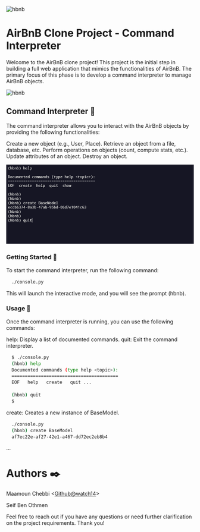 
![hbnb](https://s3.amazonaws.com/alx-intranet.hbtn.io/uploads/medias/2018/6/65f4a1dd9c51265f49d0.png?X-Amz-Algorithm=AWS4-HMAC-SHA256&X-Amz-Credential=AKIARDDGGGOUSBVO6H7D%2F20231209%2Fus-east-1%2Fs3%2Faws4_request&X-Amz-Date=20231209T082015Z&X-Amz-Expires=86400&X-Amz-SignedHeaders=host&X-Amz-Signature=f0f49506ce1146cba7bf1b6974269329aed0a43d42dfc4a0f11478c4a6b1504f)


# AirBnB Clone Project - Command Interpreter

Welcome to the AirBnB clone project! This project is the initial step in building a full web application that mimics the functionalities of AirBnB. The primary focus of this phase is to develop a command interpreter to manage AirBnB objects.

![hbnb](https://s3.amazonaws.com/alx-intranet.hbtn.io/uploads/medias/2018/6/815046647d23428a14ca.png?X-Amz-Algorithm=AWS4-HMAC-SHA256&X-Amz-Credential=AKIARDDGGGOUSBVO6H7D%2F20231209%2Fus-east-1%2Fs3%2Faws4_request&X-Amz-Date=20231209T082015Z&X-Amz-Expires=86400&X-Amz-SignedHeaders=host&X-Amz-Signature=b72c7a005e70b7e7d8da7bebd056e5501c8e58d80c34fbd550512cae77ff1093)

## Command Interpreter 🔳
The command interpreter allows you to interact with the AirBnB objects by providing the following functionalities:

Create a new object (e.g., User, Place).
Retrieve an object from a file, database, etc.
Perform operations on objects (count, compute stats, etc.).
Update attributes of an object.
Destroy an object.

![hbnb](https://raw.githubusercontent.com/watch14/the-console/main/Screenshot%202023-12-09%20095509.png)

### Getting Started 🧪
To start the command interpreter, run the following command:

```bash
  ./console.py
```

This will launch the interactive mode, and you will see the prompt (hbnb).


### Usage 📑
Once the command interpreter is running, you can use the following commands:

help: Display a list of documented commands.
quit: Exit the command interpreter.
```bash
  $ ./console.py
  (hbnb) help
  Documented commands (type help <topic>):
  ========================================
  EOF   help   create   quit ...

  (hbnb) quit
  $
```
create: Creates a new instance of BaseModel.

```bash
  ./console.py
  (hbnb) create BaseModel
  af7ec22e-af27-42e1-a467-dd72ec2eb8b4
```
...
# Authors ✒️
Maamoun Chebbi <[Github@watch14](https://github.com/watch14)>

Seif Ben Othmen


Feel free to reach out if you have any questions or need further clarification on the project requirements. Thank you!